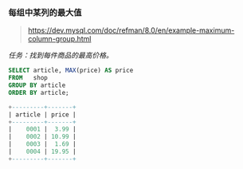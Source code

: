 ### 每组中某列的最大值

> https://dev.mysql.com/doc/refman/8.0/en/example-maximum-column-group.html

*任务：找到每件商品的最高价格。*

```sql
SELECT article, MAX(price) AS price
FROM   shop
GROUP BY article
ORDER BY article;

+---------+-------+
| article | price |
+---------+-------+
|    0001 |  3.99 |
|    0002 | 10.99 |
|    0003 |  1.69 |
|    0004 | 19.95 |
+---------+-------+
```
